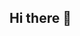 ## Hi there 👋

<!--
**devops0465/devops0465** is a ✨ _special_ ✨ repository because its `README.md` (this file) appears on your GitHub profile.
hhkkk
Here are some ideas to get you started:

- 🔭 I’m currently working on ...
- 🌱 I’m currently learning ...
- 👯 I’m looking to collaborate on ...
- 🤔 I’m looking for help with ...
- 💬 Ask me about ...
- 📫 How to reach me: ...
- 😄 Pronouns: ...
- ⚡ Fun fact: ...
-->
